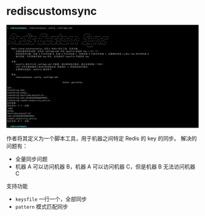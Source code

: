 # rediscustomsync

![prototype](Xnip2020-09-29_16-44-31.jpg)

作者将其定义为一个脚本工具，用于机器之间特定 Redis 的 key 的同步。
解决的问题有：

- 全量同步问题
- 机器 A 可以访问机器 B，机器 A 可以访问机器 C，但是机器 B 无法访问机器 C


支持功能
 - `keysfile` 一行一个，全部同步
 - `pattern` 模式匹配同步
